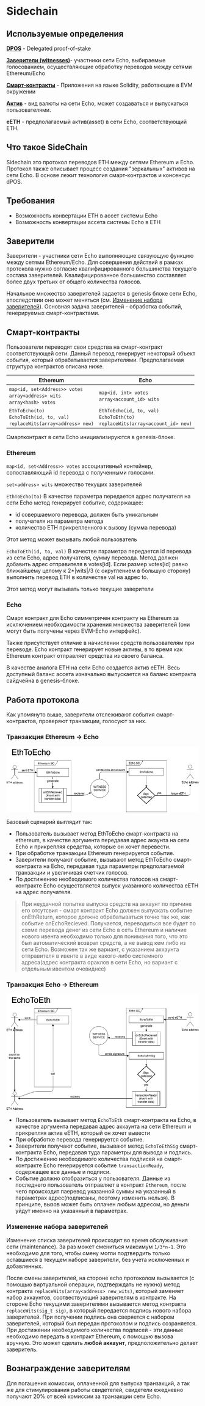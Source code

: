 # Sidechain

## Используемые определения

[**DPOS**](http://docs.bitshares.org/bitshares/dpos.html) - Delegated proof-of-stake

[**Заверители (witnesses)**](http://docs.bitshares.org/bitshares/user/witness.html)- участники сети Echo, выбираемые голосованием, осуществляющие обработку переводов между сетями Ethereum/Echo

[**Смарт-контракты**](https://ru.wikipedia.org/wiki/Смарт-контракт) - Приложения на языке Solidity, работающие в EVM окружении

[**Актив**](http://docs.bitshares.org/bitshares/user/assets.html) - вид валюты на сети Echo, может создаваться и выпускаться пользователями.

**eETH** - предполагаемый актив(asset) в сети Echo, соответствующий ETH.

## Что такое SideChain

Sidechain это протокол переводов ETH между сетями Ethereum и Echo. Протокол также описывает процесс создания "зеркальных" активов на сети Echo. В основе лежит технология смарт-контрактов и консенсус dPOS.

## Требования

- Возможность конвертации ETH в ассет системы Echo
- Возможность конвертации ассета системы Echo в ETH

## Заверители

Заверители - участники сети Echo выполняющие связующую функцию между сетями Ethereum/Echo. Для совершения действий в рамках протокола нужно согласие квалифицированного большинства текущего состава заверителей. Квалифицированное большинство составляет более двух третьих от общего количества голосов.

Начальное множество заверителей задается в genesis блоке сети Echo, впоследствии оно может меняться (см. [Изменение набора заверителей](#изменение-набора-заверителей)). Основная задача заверителей - обработка событий, генерируемых смарт-контрактами.

## Смарт-контракты

Пользователи переводят свои средства на смарт-контракт соответствующей сети. Данный перевод генерирует некоторый объект события, который обрабатывается заверителями. Предполагаемая структура контрактов описана ниже.

| Ethereum | Echo |
|--|--|
| `map<id, set<Address>> votes`<br>`array<address> wits`<br>`array<hash> votes` | `map<id, int> votes`<br>`array<account_id> wits` |
|`EthToEcho(to)`<br>`EchoToEth(id, to, val)`<br>`replaceWits(array<address> new)`| `EthToEcho(id, to, val)`<br>`EchoToEth(to)`<br>`replaceWits(array<account_id> new)` |

Смартконтракт в сети Echo инициализируются в genesis-блоке.

### Ethereum

`map<id, set<Address>> votes` ассоциативный контейнер, сопоставляющий id перевода c полученными голосами.

`set<address> wits` множество текущих заверителей

`EthToEcho(to)`
В качестве параметра передается адрес получателя на сети Echo метод генерирует событие, содержащее:

- id совершаемого перевода, должен быть уникальным
- получателя из параметра метода
- количество ETH прикрепленного к вызову (сумма перевода)

Этот метод может вызывать любой пользователь

`EchoToEth(id, to, val)`
В качестве параметра передается id перевода из сети Echo, адрес получателя, сумму перевода. Метод должен добавить адрес отправителя в votes[id].
Если размер votes[id] равно ближайшему целому к 2*|wits|/3 (с округлением в большую сторону) выполнить перевод ETH в количестве val на адрес to.

Этот метод могут вызывать только текущие заверители

### Echo

Смарт контракт для Echo симметричен контракту на Ethereum за исключением необходимости хранения множества заверителей (они могут быть получены через EVM-Echo интерфейс).

Также присутствует отличие в начислении средств пользователям при переводе. Echo контракт генерирует новые активы, в то время как Ethereum контракт отправляет средства из своего баланса.

В качестве аналога ETH на сети Echo создается актив eETH. Весь доступный баланс ассета изначально выпускается на баланс контракта сайдчейна в genesis-блоке.

## Работа протокола

Как упомянуто выше, заверители отслеживают события смарт-контрактов, проверяют транзакции, голосуют за них.

### Транзакция Ethereum -> Echo

![Eth -> Echo](./sidechain-images/EthToEcho.png)

Базовый сценарий выглядит так:

- Пользователь вызывает метод EthToEcho смарт-контракта на ethereum, в качестве аргумента передавая адрес акаунта на сети Echo и прикрепляя средства, которые он хочет перевести.
- При обработке транзакции Ethereum генерируется событие.
- Заверители получают событие, вызывают метод EthToEcho смарт-контракта на Echo, передавая туда параметры предполагаемой транзакции и увеличивая счетчик голосов.
- По достижению необходимого количества голосов на смарт-контракте Echo осуществляется выпуск указанного количества eETH на адрес получателя.

>    При неудачной попытке выпуска средств на аккаунт по причине его отсутсвия - смарт контракт Echo должен выпускать событие onEthReturn, которое должно обрабатываться точно так же, как событие onEchoRecieved. Получается, переводиться все будет по схеме перевода денег из сети Echo в сеть Ethereum и наличие нового ивента необходимо только для понимания того, что это был автоматический возврат средств, а не вывод кем либо из сети Echo. Возможен так же вариант, с указанием аккаунта отправителя в ивенте в виде какого-либо системного адреса(адрес контракта ораклов в сети Echo, но вариант с отдельным ивентом очевиднее)

### Транзакция Echo -> Ethereum

![Echo -> Eth](./sidechain-images/EchoToEth.png)

- Пользователь вызывает метод `EchoToEth` смарт-контракта на Echo, в качестве аргумента передавая адрес аккаунта на сети Ethereum и прикрепляя актив eETH, который он хочет вывести
- При обработке перевода генерируется событие.
- Заверители получают событие, вызывают метод `EchoToEthSig` смарт-контракта Echo, передавая туда параметры для вывода и подпись.
- По достижению необходимого количества подписей на смарт-контракте Echo генерируется событие `transactionReady`, содержащее все данные и подписи.
- Событие должно отобразиться у пользователя. Данные из последнего пользователь отправляет в контракт `Ethereum`, после чего происходит паеревод указанной суммы на указанный в параметрах адрес(подписаны, поэтому изменить нельзя). В принципе, вызов может быть оплачен любым адресом, но деньги уйдут именно на указанный в параметрах.

### Изменение набора заверителей

Изменение списка заверителей происходит во время обслуживания сети (maintenance). За раз может смениться максимум `1/3*n-1`. Это необходимо для того, чтобы смену могли подтвердить только оставшиеся в текущем наборе заверители, без учета исключенных и добавленных.

После смены заверителей, на стороне echo протоколом вызывается (с помощью виртуальной операции, подтверждать не нужно) метод контракта `replaceWits(array<address> new_wits)`, который заменяет набор аккаунтов, соотвествующий заверителям в контракте. На стороне Echo текущими заверителями вызывается метод контракта `replaceWits(sig_t sig)`, в который передается подпись нового набора заверителей. При получении подпись она сверяется с набором заверителей, который был передан протоколом и подпись созраняется. При достижении необходимого количества подписей - эти данные необходимо передать в контракт Ethereum, с помощью вызова вручную. Это может сделать **любой аккаунт**, предположительно делает заверитель.

## Вознаграждение заверителям

Для погашения комиссии, оплаченной для выпуска транзакций, а так же для стимулирования работы свидетелей, свидетели ежедневно получают 20% от всей комиссии за транзакции сети Echo.

